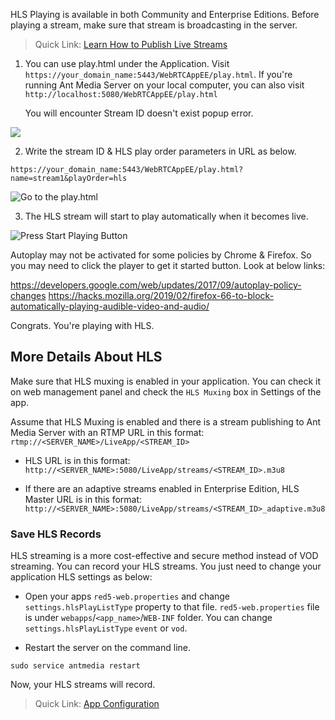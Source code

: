 HLS Playing is available in both Community and Enterprise Editions. Before playing a stream, make sure that stream is broadcasting in the server.

> Quick Link: [Learn How to Publish Live Streams](Publishing-Live-Streams)

1. You can use play.html under the Application. Visit `https://your_domain_name:5443/WebRTCAppEE/play.html`. If you're running Ant Media Server on your local computer, you can also visit `http://localhost:5080/WebRTCAppEE/play.html`

    You will encounter Stream ID doesn't exist popup error.

![](https://antmedia.io/wp-content/uploads/2019/12/Screenshot-from-2019-12-23-17-37-53.png)

2. Write the stream ID & HLS play order parameters in URL as below.

`https://your_domain_name:5443/WebRTCAppEE/play.html?name=stream1&playOrder=hls`

![Go to the play.html](https://antmedia.io/wp-content/uploads/2019/12/hls-streaming-play-html.png)

3. The HLS stream will start to play automatically when it becomes live.  

![Press Start Playing Button](https://antmedia.io/wp-content/uploads/2019/12/hls-playing-play-html.png)

Autoplay may not be activated for some policies by Chrome & Firefox. So you may need to click the player to get it started button. Look at below links:

https://developers.google.com/web/updates/2017/09/autoplay-policy-changes
https://hacks.mozilla.org/2019/02/firefox-66-to-block-automatically-playing-audible-video-and-audio/

Congrats. You're playing with HLS.

## More Details About HLS 
Make sure that HLS muxing is enabled in your application. You can check it on web management panel and check the `HLS Muxing` box in Settings of the app.
 
Assume that HLS Muxing is enabled and there is a stream publishing to Ant Media Server with an RTMP URL in this format:
 `rtmp://<SERVER_NAME>/LiveApp/<STREAM_ID>`

* HLS URL is in this format: `http://<SERVER_NAME>:5080/LiveApp/streams/<STREAM_ID>.m3u8` 

* If there are an adaptive streams enabled in Enterprise Edition, HLS Master URL is in this format: `http://<SERVER_NAME>:5080/LiveApp/streams/<STREAM_ID>_adaptive.m3u8`

### Save HLS Records

HLS streaming is a more cost-effective and secure method instead of VOD streaming. You can record your HLS streams. You just need to change your application HLS settings as below:

- Open your apps `red5-web.properties` and change `settings.hlsPlayListType` property to that file. `red5-web.properties` file is under `webapps`/`<app_name>`/`WEB-INF` folder. You can change `settings.hlsPlayListType`  `event` or `vod`.

- Restart the server on the command line.

`sudo service antmedia restart`

Now, your HLS streams will record. 

> Quick Link: [App Configuration](Application-Configuration-Documentation)